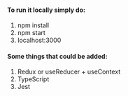 #### To run it locally simply do:
1. npm install
2. npm start
3. localhost:3000


#### Some things that could be added:
1. Redux or useReducer + useContext
2. TypeScript
3. Jest